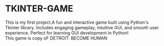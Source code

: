 # TKINTER-GAME
This is my first project.A fun and interactive game built using Python's Tkinter library. Includes engaging gameplay, intuitive GUI, and smooth user experience. Perfect for learning GUI development in Python!
<br>
This game is copy oF DETROIT: BECOME HUMAN 
